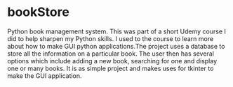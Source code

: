 # bookStore
Python book management system. This was part of a short Udemy course I did to help sharpen my Python skills. I used to the course to learn more about 
how to make GUI python applications.The project uses a database to store all the information on a particular book. The user then has several options which
include adding a new book, searching for one and display one or many books. It is as simple project and makes uses for tkinter to make the GUI application.
